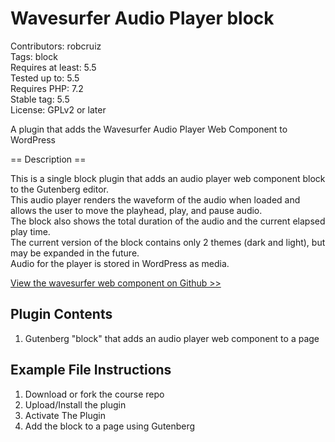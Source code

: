 # Wavesurfer Audio Player block

Contributors: robcruiz<br />
Tags: block <br />
Requires at least: 5.5<br />
Tested up to: 5.5<br />
Requires PHP: 7.2<br />
Stable tag: 5.5<br />
License: GPLv2 or later<br />

A plugin that adds the Wavesurfer Audio Player Web Component to WordPress

== Description ==

This is a single block plugin that adds an audio player web component block to the Gutenberg editor.<br />
This audio player renders the waveform of the audio when loaded and allows the user to move the playhead, play, and pause audio.<br />
The block also shows the total duration of the audio and the current elapsed play time.<br />
The current version of the block contains only 2 themes (dark and light), but may be expanded in the future. <br />
Audio for the player is stored in WordPress as media.

[View the wavesurfer web component on Github >>](https://github.com/robruiz/WSAudioPlayer)

## Plugin Contents

1. Gutenberg "block" <block> that adds an audio player web component to a page

## Example File Instructions

1. Download or fork the course repo
2. Upload/Install the plugin
3. Activate The Plugin
4. Add the block to a page using Gutenberg

